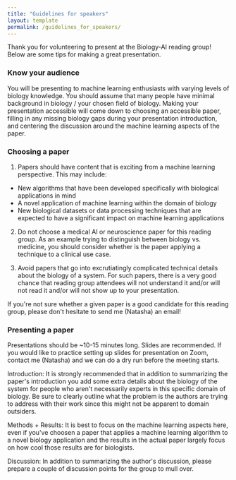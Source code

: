 ```yaml
---
title: "Guidelines for speakers"
layout: template
permalink: /guidelines_for_speakers/
--- 
```


Thank you for volunteering to present at the Biology-AI reading group! Below are some tips for making a great presentation.

### Know your audience

You will be presenting to machine learning enthusiasts with varying levels of biology knowledge. You should assume that many people have minimal background in biology / your chosen field of biology. Making your presentation accessible will come down to choosing an accessible paper, filling in any missing biology gaps during your presentation introduction, and centering the discussion around the machine learning aspects of the paper.

### Choosing a paper

1. Papers should have content that is exciting from a machine learning perspective. This may include:    
  - New algorithms that have been developed specifically with biological applications in mind
  - A novel application of machine learning within the domain of biology
  - New biological datasets or data processing techniques that are expected to have a significant impact on machine learning applications </br>

2. Do not choose a medical AI or neuroscience paper for this reading group. As an example trying to distinguish between biology vs. medicine, you should consider whether is the paper applying a technique to a clinical use case.

3. Avoid papers that go into excrutiatingly complicated technical details about the biology of a system. For such papers, there is a very good chance that reading group attendees will not understand it and/or will not read it and/or will not show up to your presentation. 

If you're not sure whether a given paper is a good candidate for this reading group, please don't hesitate to send me (Natasha) an email!

### Presenting a paper

Presentations should be ~10-15 minutes long. Slides are recommended. If you would like to practice setting up slides for presentation on Zoom, contact me (Natasha) and we can do a dry run before the meeting starts. 

Introduction:
It is strongly recommended that in addition to summarizing the paper's introduction you add some extra details about the biology of the system for people who aren't necessarily experts in this specific domain of biology. Be sure to clearly outline what the problem is the authors are trying to address with their work since this might not be apparent to domain outsiders.

Methods + Results: 
It is best to focus on the machine learning aspects here, even if you've choosen a paper that applies a machine learning algorithm to a novel biology application and the results in the actual paper largely focus on how cool those results are for biologists.

Discussion:
In addition to summarizing the author's discussion, please prepare a couple of discussion points for the group to mull over.



